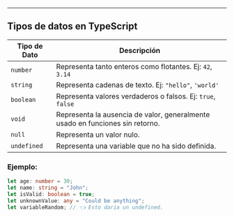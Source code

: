 
---
## Tipos de datos en TypeScript
| Tipo de Dato | Descripción                                                                   |
| ------------ | ----------------------------------------------------------------------------- |
| `number`     | Representa tanto enteros como flotantes. Ej: `42`, `3.14`                     |
| `string`     | Representa cadenas de texto. Ej: `"hello"`, `'world'`                         |
| `boolean`    | Representa valores verdaderos o falsos. Ej: `true`, `false`                   |
| `void`       | Representa la ausencia de valor, generalmente usado en funciones sin retorno. |
| `null`       | Representa un valor nulo.                                                     |
| `undefined`  | Representa una variable que no ha sido definida.                              |

### Ejemplo:
```typescript
let age: number = 30;
let name: string = "John";
let isValid: boolean = true;
let unknownValue: any = "Could be anything";
let variableRandom; // 👈 Esto daria un undefined.
```
